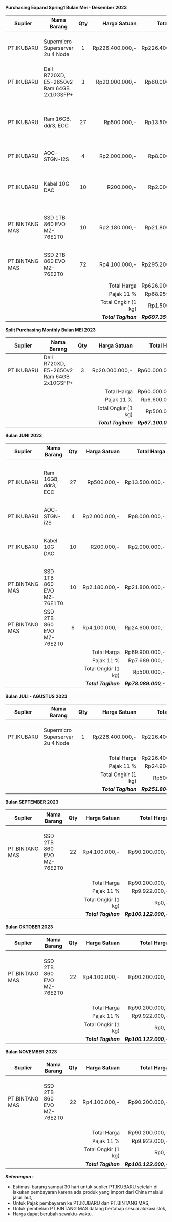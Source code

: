 **Purchasing Expand Spring1 Bulan Mei - Desember 2023**

| Suplier        | Nama Barang                               | Qty |        Harga Satuan |           Total Harga | Keterangan                                          |
| -------------- | ----------------------------------------- | :-: | ------------------: | --------------------: | --------------------------------------------------- |
| PT.IKUBARU     | Supermicro Superserver 2u 4 Node          |  1  |     Rp226.400.000,- |       Rp226.400.000,- | Compute Kedua New Spring dari total 3 compute       |
| PT.IKUBARU     | Dell R720XD, E5-2650v2 Ram 64GB 2x10GSFP+ |  3  |      Rp20.000.000,- |        Rp60.000.000,- | Untuk 3 node Storage Ceph                           |
| PT.IKUBARU     | Ram 16GB, ddr3, ECC                       | 27  |         Rp500.000,- |        Rp13.500.000,- | Menambah Memory Ceph menjadi 208GB per Node Storage |
| PT.IKUBARU     | AOC-STGN-i2S                              |  4  |       Rp2.000.000,- |         Rp8.000.000,- | Card 10 G per node 1 pcs                            |
| PT.IKUBARU     | Kabel 10G DAC                             | 10  |          R200.000,- |         Rp2.000.000,- | Kabel 10G per node 2pcs 2Meter (Merk Lokal).        |
| PT.BINTANG MAS | SSD 1TB 860 EVO MZ-76E1T0                 | 10  |       Rp2.180.000,- |        Rp21.800.000,- | Untuk OS Node Storage tanpa raid1, per node 2pcs    |
| PT.BINTANG MAS | SSD 2TB 860 EVO MZ-76E2T0                 | 72  |       Rp4.100.000,- |       Rp295.200.000,- | Untuk Storage Ceph, per node 24 ssd                 |
|                |                                           |     |         Total Harga |       Rp626.900.000,- |                                                     |
|                |                                           |     |         Pajak  11 % |        Rp68.959.000,- |                                                     |
|                |                                           |     | Total Ongkir (1 kg) |         Rp1.500.000,- |                                                     |
|                |                                           |     | ***Total Tagihan*** | ***Rp697.359.000,-*** |                                                     |



**Split Purchasing Monthly**
**Bulan MEI 2023**

| Suplier    | Nama Barang                               | Qty |        Harga Satuan |          Total Harga | Keterangan                |
| ---------- | ----------------------------------------- | :-: | ------------------: | -------------------: | ------------------------- |
| PT.IKUBARU | Dell R720XD, E5-2650v2 Ram 64GB 2x10GSFP+ |  3  |      Rp20.000.000,- |       Rp60.000.000,- | Untuk 3 node Storage Ceph |
|            |                                           |     |         Total Harga |       Rp60.000.000,- |                           |
|            |                                           |     |         Pajak  11 % |        Rp6.600.000,- |                           |
|            |                                           |     | Total Ongkir (1 kg) |          Rp500.000,- |                           |
|            |                                           |     | ***Total Tagihan*** | ***Rp67.100.000,-*** |                           |


**Bulan JUNI 2023**

| Suplier        | Nama Barang               | Qty |        Harga Satuan |          Total Harga | Keterangan                                          |
| -------------- | ------------------------- | :-: | ------------------: | -------------------: | --------------------------------------------------- |
| PT.IKUBARU     | Ram 16GB, ddr3, ECC       | 27  |         Rp500.000,- |       Rp13.500.000,- | Menambah Memory Ceph menjadi 208GB per Node Storage |
| PT.IKUBARU     | AOC-STGN-i2S              |  4  |       Rp2.000.000,- |        Rp8.000.000,- | Card 10 G per node 1 pcs                            |
| PT.IKUBARU     | Kabel 10G DAC             | 10  |          R200.000,- |        Rp2.000.000,- | Kabel 10G per node 2pcs 2Meter (Merk Lokal).        |
| PT.BINTANG MAS | SSD 1TB 860 EVO MZ-76E1T0 | 10  |       Rp2.180.000,- |       Rp21.800.000,- | Untuk OS Node Storage tanpa raid1, per node 2pcs    |
| PT.BINTANG MAS | SSD 2TB 860 EVO MZ-76E2T0 |  6  |       Rp4.100.000,- |       Rp24.600.000,- | Untuk Storage Ceph, per node 2 ssd                  |
|                |                           |     |         Total Harga |       Rp69.900.000,- |                                                     |
|                |                           |     |         Pajak  11 % |        Rp7.689.000,- |                                                     |
|                |                           |     | Total Ongkir (1 kg) |          Rp500.000,- |                                                     |
|                |                           |     | ***Total Tagihan*** | ***Rp78.089.000,-*** |                                                     |


**Bulan JULI - AGUSTUS 2023**

| Suplier    | Nama Barang                      | Qty |        Harga Satuan |           Total Harga | Keterangan                                    |
| ---------- | -------------------------------- | :-: | ------------------: | --------------------: | --------------------------------------------- |
| PT.IKUBARU | Supermicro Superserver 2u 4 Node |  1  |     Rp226.400.000,- |       Rp226.400.000,- | Compute Kedua New Spring dari total 3 compute |
|            |                                  |     |         Total Harga |       Rp226.400.000,- |                                               |
|            |                                  |     |         Pajak  11 % |        Rp24.904.000,- |                                               |
|            |                                  |     | Total Ongkir (1 kg) |           Rp500.000,- |                                               |
|            |                                  |     | ***Total Tagihan*** | ***Rp251.804.000,-*** |                                               |


**Bulan SEPTEMBER 2023**

| Suplier        | Nama Barang               | Qty |        Harga Satuan |           Total Harga | Keterangan                                                        |
| -------------- | ------------------------- | :-: | ------------------: | --------------------: | ----------------------------------------------------------------- |
| PT.BINTANG MAS | SSD 2TB 860 EVO MZ-76E2T0 | 22  |       Rp4.100.000,- |        Rp90.200.000,- | Untuk tambahan 3 node storage Ceph, 2 node 7 ssd dan 1 node 8 ssd |
|                |                           |     |         Total Harga |        Rp90.200.000,- |                                                                   |
|                |                           |     |         Pajak  11 % |         Rp9.922.000,- |                                                                   |
|                |                           |     | Total Ongkir (1 kg) |                 Rp0,- |                                                                   |
|                |                           |     | ***Total Tagihan*** | ***Rp100.122.000,-*** |                                                                   |


**Bulan OKTOBER 2023**

| Suplier        | Nama Barang               | Qty |        Harga Satuan |           Total Harga | Keterangan                                                        |
| -------------- | ------------------------- | :-: | ------------------: | --------------------: | ----------------------------------------------------------------- |
| PT.BINTANG MAS | SSD 2TB 860 EVO MZ-76E2T0 | 22  |       Rp4.100.000,- |        Rp90.200.000,- | Untuk tambahan 3 node storage Ceph, 2 node 7 ssd dan 1 node 8 ssd |
|                |                           |     |         Total Harga |        Rp90.200.000,- |                                                                   |
|                |                           |     |         Pajak  11 % |         Rp9.922.000,- |                                                                   |
|                |                           |     | Total Ongkir (1 kg) |                 Rp0,- |                                                                   |
|                |                           |     | ***Total Tagihan*** | ***Rp100.122.000,-*** |                                                                   |


**Bulan NOVEMBER 2023**

| Suplier        | Nama Barang               | Qty |        Harga Satuan |           Total Harga | Keterangan                                                        |
| -------------- | ------------------------- | :-: | ------------------: | --------------------: | ----------------------------------------------------------------- |
| PT.BINTANG MAS | SSD 2TB 860 EVO MZ-76E2T0 | 22  |       Rp4.100.000,- |        Rp90.200.000,- | Untuk tambahan 3 node storage Ceph, 2 node 7 ssd dan 1 node 8 ssd |
|                |                           |     |         Total Harga |        Rp90.200.000,- |                                                                   |
|                |                           |     |         Pajak  11 % |         Rp9.922.000,- |                                                                   |
|                |                           |     | Total Ongkir (1 kg) |                 Rp0,- |                                                                   |
|                |                           |     | ***Total Tagihan*** | ***Rp100.122.000,-*** |                                                                   |


***Keterangan :***
- Estimasi barang sampai 30 hari untuk suplier PT.IKUBARU setelah di lakukan pembayaran karena ada produk yang import dari China melalui jalur laut,
- Untuk Pajak pembayaran ke PT.IKUBARU dan PT.BINTANG MAS,
- Untuk pembelian PT.BINTANG MAS datang bertahap sesuai alokasi stok,
- Harga dapat berubah sewaktu-waktu.